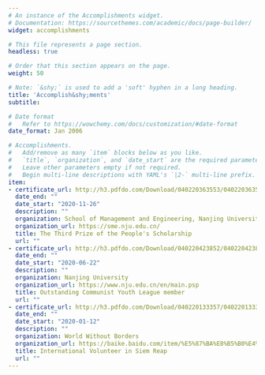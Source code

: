 ```yaml
---
# An instance of the Accomplishments widget.
# Documentation: https://sourcethemes.com/academic/docs/page-builder/
widget: accomplishments

# This file represents a page section.
headless: true

# Order that this section appears on the page.
weight: 50

# Note: `&shy;` is used to add a 'soft' hyphen in a long heading.
title: 'Accomplish&shy;ments'
subtitle:

# Date format
#   Refer to https://wowchemy.com/docs/customization/#date-format
date_format: Jan 2006

# Accomplishments.
#   Add/remove as many `item` blocks below as you like.
#   `title`, `organization`, and `date_start` are the required parameters.
#   Leave other parameters empty if not required.
#   Begin multi-line descriptions with YAML's `|2-` multi-line prefix.
item:
- certificate_url: http://h3.pdfdo.com/Download/040220363553/040220363553.html
  date_end: ""
  date_start: "2020-11-26"
  description: ""
  organization: School of Management and Engineering, Nanjing University
  organization_url: https://sme.nju.edu.cn/
  title: The Third Prize of the People's Scholarship
  url: ""
- certificate_url: http://h3.pdfdo.com/Download/040220423852/040220423852.html
  date_end: ""
  date_start: "2020-06-22"
  description: ""
  organization: Nanjing University
  organization_url: https://www.nju.edu.cn/en/main.psp
  title: Outstanding Communist Youth League member
  url: ""
- certificate_url: http://h3.pdfdo.com/Download/040220133357/040220133357.html
  date_end: ""
  date_start: "2020-01-12"
  description: ""
  organization: World Without Borders
  organization_url: https://baike.baidu.com/item/%E5%87%BA%E8%B5%B0%E4%B8%96%E7%95%8C%E4%B9%89%E5%B7%A5%E6%97%85%E8%A1%8C/20151032?fr=aladdin
  title: International Volunteer in Siem Reap
  url: ""
---
```

